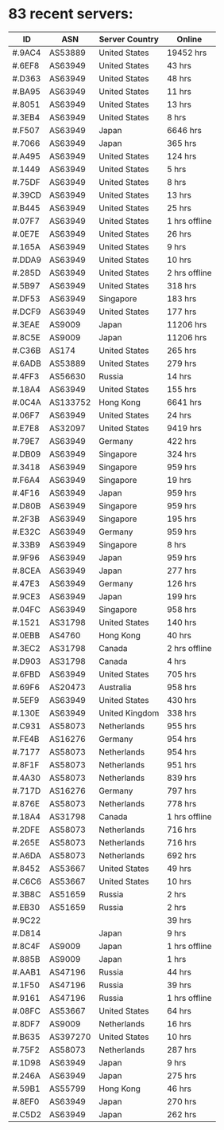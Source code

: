 # 83 recent servers:

| ID | ASN | Server Country | Online |
| ------ | ------ | ------ | ------ |
| #.9AC4 | AS53889 | United States | 19452 hrs |
| #.6EF8 | AS63949 | United States | 43 hrs |
| #.D363 | AS63949 | United States | 48 hrs |
| #.BA95 | AS63949 | United States | 11 hrs |
| #.8051 | AS63949 | United States | 13 hrs |
| #.3EB4 | AS63949 | United States | 8 hrs |
| #.F507 | AS63949 | Japan | 6646 hrs |
| #.7066 | AS63949 | Japan | 365 hrs |
| #.A495 | AS63949 | United States | 124 hrs |
| #.1449 | AS63949 | United States | 5 hrs |
| #.75DF | AS63949 | United States | 8 hrs |
| #.39CD | AS63949 | United States | 13 hrs |
| #.B445 | AS63949 | United States | 25 hrs |
| #.07F7 | AS63949 | United States | 1 hrs offline |
| #.0E7E | AS63949 | United States | 26 hrs |
| #.165A | AS63949 | United States | 9 hrs |
| #.DDA9 | AS63949 | United States | 10 hrs |
| #.285D | AS63949 | United States | 2 hrs offline |
| #.5B97 | AS63949 | United States | 318 hrs |
| #.DF53 | AS63949 | Singapore | 183 hrs |
| #.DCF9 | AS63949 | United States | 177 hrs |
| #.3EAE | AS9009 | Japan | 11206 hrs |
| #.8C5E | AS9009 | Japan | 11206 hrs |
| #.C36B | AS174 | United States | 265 hrs |
| #.6ADB | AS53889 | United States | 279 hrs |
| #.4FF3 | AS56630 | Russia | 14 hrs |
| #.18A4 | AS63949 | United States | 155 hrs |
| #.0C4A | AS133752 | Hong Kong | 6641 hrs |
| #.06F7 | AS63949 | United States | 24 hrs |
| #.E7E8 | AS32097 | United States | 9419 hrs |
| #.79E7 | AS63949 | Germany | 422 hrs |
| #.DB09 | AS63949 | Singapore | 324 hrs |
| #.3418 | AS63949 | Singapore | 959 hrs |
| #.F6A4 | AS63949 | Singapore | 19 hrs |
| #.4F16 | AS63949 | Japan | 959 hrs |
| #.D80B | AS63949 | Singapore | 959 hrs |
| #.2F3B | AS63949 | Singapore | 195 hrs |
| #.E32C | AS63949 | Germany | 959 hrs |
| #.33B9 | AS63949 | Singapore | 8 hrs |
| #.9F96 | AS63949 | Japan | 959 hrs |
| #.8CEA | AS63949 | Japan | 277 hrs |
| #.47E3 | AS63949 | Germany | 126 hrs |
| #.9CE3 | AS63949 | Japan | 199 hrs |
| #.04FC | AS63949 | Singapore | 958 hrs |
| #.1521 | AS31798 | United States | 140 hrs |
| #.0EBB | AS4760 | Hong Kong | 40 hrs |
| #.3EC2 | AS31798 | Canada | 2 hrs offline |
| #.D903 | AS31798 | Canada | 4 hrs |
| #.6FBD | AS63949 | United States | 705 hrs |
| #.69F6 | AS20473 | Australia | 958 hrs |
| #.5EF9 | AS63949 | United States | 430 hrs |
| #.130E | AS63949 | United Kingdom | 338 hrs |
| #.C931 | AS58073 | Netherlands | 955 hrs |
| #.FE4B | AS16276 | Germany | 954 hrs |
| #.7177 | AS58073 | Netherlands | 954 hrs |
| #.8F1F | AS58073 | Netherlands | 951 hrs |
| #.4A30 | AS58073 | Netherlands | 839 hrs |
| #.717D | AS16276 | Germany | 797 hrs |
| #.876E | AS58073 | Netherlands | 778 hrs |
| #.18A4 | AS31798 | Canada | 1 hrs offline |
| #.2DFE | AS58073 | Netherlands | 716 hrs |
| #.265E | AS58073 | Netherlands | 716 hrs |
| #.A6DA | AS58073 | Netherlands | 692 hrs |
| #.8452 | AS53667 | United States | 49 hrs |
| #.C6C6 | AS53667 | United States | 10 hrs |
| #.3B8C | AS51659 | Russia | 2 hrs |
| #.EB30 | AS51659 | Russia | 2 hrs |
| #.9C22 |  |  | 39 hrs |
| #.D814 |  | Japan | 9 hrs |
| #.8C4F | AS9009 | Japan | 1 hrs offline |
| #.885B | AS9009 | Japan | 1 hrs |
| #.AAB1 | AS47196 | Russia | 44 hrs |
| #.1F50 | AS47196 | Russia | 39 hrs |
| #.9161 | AS47196 | Russia | 1 hrs offline |
| #.08FC | AS53667 | United States | 64 hrs |
| #.8DF7 | AS9009 | Netherlands | 16 hrs |
| #.B635 | AS397270 | United States | 10 hrs |
| #.75F2 | AS58073 | Netherlands | 287 hrs |
| #.1D98 | AS63949 | Japan | 9 hrs |
| #.246A | AS63949 | Japan | 275 hrs |
| #.59B1 | AS55799 | Hong Kong | 46 hrs |
| #.8EF0 | AS63949 | Japan | 270 hrs |
| #.C5D2 | AS63949 | Japan | 262 hrs |

